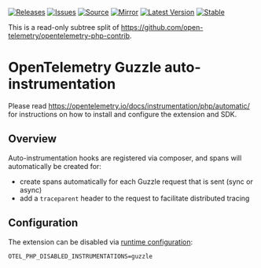 [![Releases](https://img.shields.io/badge/releases-purple)](https://github.com/opentelemetry-php/contrib-auto-guzzle/releases)
[![Issues](https://img.shields.io/badge/issues-pink)](https://github.com/open-telemetry/opentelemetry-php/issues)
[![Source](https://img.shields.io/badge/source-contrib-green)](https://github.com/open-telemetry/opentelemetry-php-contrib/tree/main/src/Instrumentation/Guzzle)
[![Mirror](https://img.shields.io/badge/mirror-opentelemetry--php--contrib-blue)](https://github.com/opentelemetry-php/contrib-auto-guzzle)
[![Latest Version](http://poser.pugx.org/open-telemetry/opentelemetry-auto-guzzle/v/unstable)](https://packagist.org/packages/open-telemetry/opentelemetry-auto-guzzle/)
[![Stable](http://poser.pugx.org/open-telemetry/opentelemetry-auto-guzzle/v/stable)](https://packagist.org/packages/open-telemetry/opentelemetry-auto-guzzle/)

This is a read-only subtree split of https://github.com/open-telemetry/opentelemetry-php-contrib.

# OpenTelemetry Guzzle auto-instrumentation
Please read https://opentelemetry.io/docs/instrumentation/php/automatic/ for instructions on how to
install and configure the extension and SDK.

## Overview
Auto-instrumentation hooks are registered via composer, and spans will automatically be created for:
* create spans automatically for each Guzzle request that is sent (sync or async)
* add a `traceparent` header to the request to facilitate distributed tracing

## Configuration

The extension can be disabled via [runtime configuration](https://opentelemetry.io/docs/instrumentation/php/sdk/#configuration):

```shell
OTEL_PHP_DISABLED_INSTRUMENTATIONS=guzzle
```

